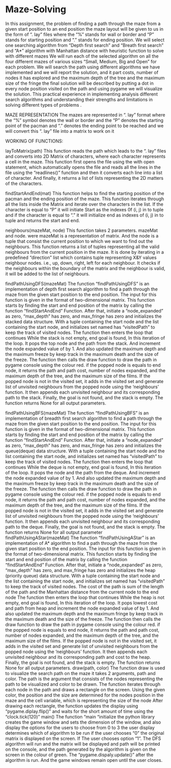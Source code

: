 # Maze-Solving

In this assignment, the problem of finding a path through the maze from a given start position to an end position the maze layout will be given to us in the form of “. lay” files where the “%” stands for wall or border and “P” stands for starting position and “.” stands for ending position. We will select one searching algorithm from “Depth first search” and “Breath first search” and “A*” algorithm with Manhattan distance with heuristic function to solve with different mazes 
We will run each of the selected algorithm on all the four different mazes of various sizes “Small, Medium, Big and Open” for each problem. We will search the path using different algorithms we have implemented and we will report the solution, and it part costs, number of nodes it has explored and the maximum depth of the tree and the maximum size of the fringe the final solution will be described by putting a dot in every node position visited on the path and using pygame we will visualize the solution.
 This practical experience in implementing analysis different search algorithms and understanding their strengths and limitations in solving different types of problems .


MAZE REPRESENTATION
The mazes are represented in “. lay” format where the “%” symbol denotes the wall or border and the “P” denotes the starting point of the pacman and “.” denotes the ending point to be reached and we will convert this “. lay” file into a matrix to work on it 

WORKING OF FUNCTIONS:

layToMatrix(path)
This function reads the path which leads to the “. lay” files and converts into 2D Matrix of characters, where each character represents a cell in the maze.
This function first opens the file using the with open statement, which automatically opens the file and reads all the lines in the file using the “readlines()” function and then it converts each line into a list of character. And finally, it returns a list of lists representing the 2D matters of the characters.

findStartAndEnd(mat)
This function helps to find the starting position of the pacman and the ending position of the maze.
This function iterates through all the lists inside the Matrix and iterate over the characters in the list. 
If the character is equal to “P” it will initiate Start as the indexes 0f (i, j) in to tuple and if the character is equal to “.” it will initialize end as indexes of (i, j) in to tuple and returns the start and end.

neighbours(mazeMat, node)
This function takes 2 parameters. mazeMat and node. were mazeMat is a representation of matrix. And the node is a tuple that consist the current position to which we want to find out the neighbours.
This function returns a list of tuples representing all the valid neighbours from the current position in the maze. It is done by iterating in a predefined “direction” list which contains tuple representing X&Y values neighbour nodes. i.e., up, down, right, left for each neighbour. It checks if the neighbours within the boundary of the matrix and the neighbour is valid, it will be added to the list of neighbours.





findPathUsingDFS(mazeMat)
The function “findPathUsingDFS” is an implementation of depth first search algorithm to find a path through the maze from the given start position to the end position. The input for this function is given in the format of two-dimensional matrix.
This function starts by finding the start and end position of the matrix by calling the function “findStartAndEnd” Function. After that, initiate a “node_expanded” as zero, “max_depth” has zero, and max_fringe has zero and initializes the stacked data structure. With a tuple containing the start node and the list containing the start node, and initializes set named has “visitedPath” to keep the track of visited nodes.
The function then enters the loop that continues While the stack is not empty, end goal is found, In this iteration of the loop. It pops the top node and the path from the stack. And increment the node expanded value of by 1. And also updated the maximum depth and the maximum freeze by keep track in the maximum death and the size of the freeze. The function then calls the draw function to draw the path in pygame console using the colour red. if the popped node is equals to end node, it returns the path and path cost, number of nodes expanded, and the maximum depth of the tree, and the maximum size of the films. If the popped node is not in the visited set, it adds in the visited set and generate list of unvisited neighbours from the popped node using the ‘neighbours’ function. It then appends each unvisited neighbour and its corresponding path to the stack. Finally, the goal is not found, and the stack is empty. The function returns None for all output parameters.

findPathUsingBFS(mazeMat)
The function “findPathUsingBFS” is an implementation of breadth first search algorithm to find a path through the maze from the given start position to the end position. The input for this function is given in the format of two-dimensional matrix.
This function starts by finding the start and end position of the matrix by calling the function “findStartAndEnd” Function. After that, initiate a “node_expanded” as zero, “max_depth” has zero, and max_fringe has zero and initializes the queue(deque) data structure. With a tuple containing the start node and the list containing the start node, and initializes set named has “visitedPath” to keep the track of visited nodes.
The function then enters the loop that continues While the deque is not empty, end goal is found, In this iteration of the loop. It pops the node and the path from the deque. And increment the node expanded value of by 1. And also updated the maximum depth and the maximum freeze by keep track in the maximum death and the size of the freeze. The function then calls the draw function to draw the path in pygame console using the colour red. if the popped node is equals to end node, it returns the path and path cost, number of nodes expanded, and the maximum depth of the tree, and the maximum size of the films. If the popped node is not in the visited set, it adds in the visited set and generate list of unvisited neighbours from the popped node using the ‘neighbours’ function. It then appends each unvisited neighbour and its corresponding path to the deque. Finally, the goal is not found, and the stack is empty. The function returns None for all output parameter
findPathUsingAStar(mazeMat)
The function “findPathUsingAStar” is an implementation of A* algorithm to find a path through the maze from the given start position to the end position. The input for this function is given in the format of two-dimensional matrix.
This function starts by finding the start and end position of the matrix by calling the function “findStartAndEnd” Function. After that, initiate a “node_expanded” as zero, “max_depth” has zero, and max_fringe has zero and initializes the heap (priority queue) data structure. With a tuple containing the start node and the list containing the start node, and initializes set named has “visitedPath” to keep the track of visited nodes.
The cost of the path is sum of the length of the path and the Manhattan distance from the current node to the end node
The function then enters the loop that continues While the heap is not empty, end goal is found, In this iteration of the loop. It pops lowest cost and path from heap and increment the node expanded value of by 1. And also updated the maximum depth and the maximum fringe by keep track in the maximum death and the size of the freeze. The function then calls the draw function to draw the path in pygame console using the colour red. if the popped node is equals to end node, it returns the path and path cost, number of nodes expanded, and the maximum depth of the tree, and the maximum size of the films. If the popped node is not in the visited set, it adds in the visited set and generate list of unvisited neighbours from the popped node using the ‘neighbours’ function. It then appends each unvisited neighbour and its corresponding path and cost to the heap. Finally, the goal is not found, and the stack is empty. The function returns None for all output parameters.
draw(path, color)
The function draw is used to visualize the search path on the maze it takes 2 arguments, path and color. The path is the argument that consists of the nodes representing the path to be visualized and color to be drawn.
The function iterates through each node in the path and draws a rectangle on the screen. Using the given color, the position and the size are determined for the nodes position in the maze and the cell variable, which is representing the size of the node After drawing each rectangle, the function updates the display using “pygame.diplay.flip()” and waits for the short amount of time using the “clock.tick(120)”
main()
The function “main “initialize the python library creates the game window and sets the dimension of the window, and also display the options for the users to choose from 0 to 3 the user display determines which of algorithm to be run if the user chooses “0” the original matrix is displayed on the screen. If The user chooses option “1”. The DFS algorithm will run and the matrix will be displayed and path will be printed on the console, and the path generated by the algorithm is given on the screen in the colour of green. The “pygame.dispaly.update()” after the algorithm is run. And the game windows remain open until the user closes.
